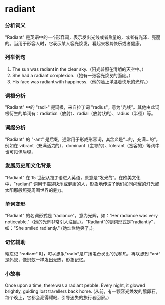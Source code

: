 # radiant

### 分析词义

  

"Radiant" 是英语中的一个形容词，表示发出光线或者热量的，或者有光泽、亮丽的。当用于形容人时，它表示某人容光焕发，看起来极其快乐或者健康。

  

### 列举例句

  

1.  The sun was radiant in the clear sky.（阳光普照在清朗的天空中。）
2.  She had a radiant complexion.（她有一张容光焕发的面庞。）
3.  His face was radiant with happiness.（他的脸上洋溢着快乐的光辉。）

  

### 词根分析

  

"Radiant" 中的 "radi-" 是词根，来自拉丁词 "radius"，意为“光线”。其他由此词根衍生的单词有：radiation（放射）、radial（放射状的）、radius（半径）等。

  

### 词缀分析

  

"Radiant" 的 "-ant" 是后缀，通常用于形成形容词，其含义是“…的，充满…的”。例如在 vibrant（充满活力的）、dominant（主导的）、tolerant（宽容的）等词中也可见该后缀。

  

### 发展历史和文化背景

  

"Radiant" 在 15 世纪从拉丁语进入英语，原意是“发光的”。在欧美文化中，"radiant" 词用于描述快乐或健康的人，形象地传递了他们如同闪耀的灯光或太阳那般照亮周围世界的魅力。

  

### 单词变形

  

"Radiant" 的名词形式是 "radiance"，意为光辉，如："Her radiance was very noticeable."（她的光辉非常引人注目。）。"Radiant"的副词形式是"radiantly"，如："She smiled radiantly." (她灿烂地笑了。)。

  

### 记忆辅助

  

难忘记 "radiant" 时，可以想象"radio"是广播电台发出的光和热，再联想到 "ant" 是蚂蚁，像蚂蚁一样发出光热，形象记忆。

  

### 小故事

  

Once upon a time, there was a radiant pebble. Every night, it glowed brightly, guiding lost travellers back home. (从前，有一颗容光焕发的鹅卵石。每个晚上，它都会亮得耀眼，引导迷失的旅行者回家。)
